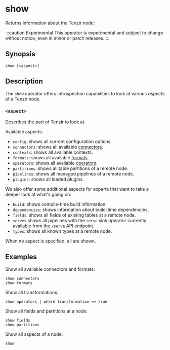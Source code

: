 # show

Returns information about the Tenzir node:

:::caution Experimental
This operator is experimental and subject to change without notice, even in
minor or patch releases.
:::

## Synopsis

```
show [<aspect>]
```

## Description

The `show` operator offers introspection capabilities to look at various
*aspects* of a Tenzir node.

### `<aspect>`

Describes the part of Tenzir to look at.

Available aspects:

- `config`: shows all current configuration options.
- `connectors`: shows all available [connectors](../../connectors.md).
- `contexts`: shows all available contexts.
- `formats`: shows all available [formats](../../formats.md).
- `operators`: shows all available [operators](../../operators.md).
- `partitions`: shows all table partitions of a remote node.
- `pipelines`: shows all managed pipelines of a remote node.
- `plugins`: shows all loaded plugins.

We also offer some additional aspects for experts that want to take a deeper
look at what's going on:

- `build`: shows compile-time build information.
- `dependencies`: shows information about build-time dependencies.
- `fields`: shows all fields of existing tables at a remote node.
- `serves` shows all pipelines with the `serve` sink operator currently
  available from the `/serve` API endpoint.
- `types`: shows all known types at a remote node.

When no aspect is specified, all are shown.

## Examples

Show all available connectors and formats:

```
show connectors
show formats
```

Show all transformations:

```
show operators | where transformation == true
```

Show all fields and partitions at a node:

```
show fields
show partitions
```

Show all aspects of a node:

```
show
```
